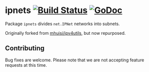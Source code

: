 
# ipnets [![Build Status](https://travis-ci.org/dghubble/sling.png?branch=master)](https://travis-ci.org/dghubble/sling) [![GoDoc](https://godoc.org/github.com/dghubble/ipnets?status.svg)](https://godoc.org/github.com/dghubble/ipnets)

Package `ipnets` divides `net.IPNet` networks into subnets.

Originally forked from [mhuisi/ipv4utils](https://github.com/mhuisi/ipv4utils), but now repurposed.

## Contributing

Bug fixes are welcome. Please note that we are not accepting feature requests at this time.
